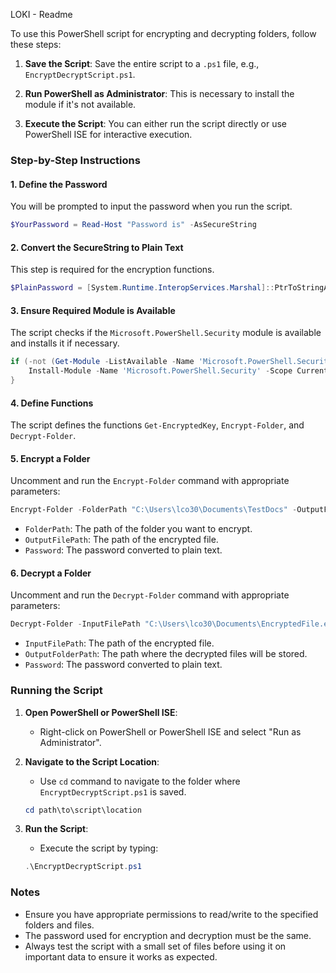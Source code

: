 LOKI - Readme

To use this PowerShell script for encrypting and decrypting folders, follow these steps:

1. **Save the Script**: Save the entire script to a `.ps1` file, e.g., `EncryptDecryptScript.ps1`.

2. **Run PowerShell as Administrator**: This is necessary to install the module if it's not available.

3. **Execute the Script**: You can either run the script directly or use PowerShell ISE for interactive execution.

### Step-by-Step Instructions

#### 1. Define the Password
You will be prompted to input the password when you run the script.

```powershell
$YourPassword = Read-Host "Password is" -AsSecureString
```

#### 2. Convert the SecureString to Plain Text
This step is required for the encryption functions.

```powershell
$PlainPassword = [System.Runtime.InteropServices.Marshal]::PtrToStringAuto([System.Runtime.InteropServices.Marshal]::SecureStringToBSTR($YourPassword))
```

#### 3. Ensure Required Module is Available
The script checks if the `Microsoft.PowerShell.Security` module is available and installs it if necessary.

```powershell
if (-not (Get-Module -ListAvailable -Name 'Microsoft.PowerShell.Security')) {
    Install-Module -Name 'Microsoft.PowerShell.Security' -Scope CurrentUser -Force
}
```

#### 4. Define Functions
The script defines the functions `Get-EncryptedKey`, `Encrypt-Folder`, and `Decrypt-Folder`.

#### 5. Encrypt a Folder
Uncomment and run the `Encrypt-Folder` command with appropriate parameters:

```powershell
Encrypt-Folder -FolderPath "C:\Users\lco30\Documents\TestDocs" -OutputFilePath "C:\Users\lco30\Documents\EncryptedFile.enc" -Password $PlainPassword
```

- `FolderPath`: The path of the folder you want to encrypt.
- `OutputFilePath`: The path of the encrypted file.
- `Password`: The password converted to plain text.

#### 6. Decrypt a Folder
Uncomment and run the `Decrypt-Folder` command with appropriate parameters:

```powershell
Decrypt-Folder -InputFilePath "C:\Users\lco30\Documents\EncryptedFile.enc" -OutputFolderPath "C:\Users\lco30\Documents\DecryptedFolder" -Password $PlainPassword
```

- `InputFilePath`: The path of the encrypted file.
- `OutputFolderPath`: The path where the decrypted files will be stored.
- `Password`: The password converted to plain text.

### Running the Script

1. **Open PowerShell or PowerShell ISE**:
    - Right-click on PowerShell or PowerShell ISE and select "Run as Administrator".

2. **Navigate to the Script Location**:
    - Use `cd` command to navigate to the folder where `EncryptDecryptScript.ps1` is saved.
    ```powershell
    cd path\to\script\location
    ```

3. **Run the Script**:
    - Execute the script by typing:
    ```powershell
    .\EncryptDecryptScript.ps1
    ```

### Notes

- Ensure you have appropriate permissions to read/write to the specified folders and files.
- The password used for encryption and decryption must be the same.
- Always test the script with a small set of files before using it on important data to ensure it works as expected.
